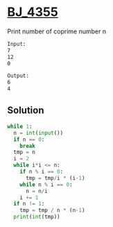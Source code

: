 # [BJ_4355](https://acmicpc.net/problem/4355)

Print number of coprime number n

```txt
Input:
7
12
0

Output:
6
4
```

## Solution

```py
while 1:
  n = int(input())
  if n == 0:
    break
  tmp = n
  i = 2
  while i*i <= n:
    if n % i == 0:
      tmp = tmp/i * (i-1)
    while n % i == 0:
      n = n/i
    i += 1
  if n != 1:
    tmp = tmp / n * (n-1)
  print(int(tmp))
```
